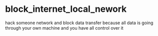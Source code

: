 # block_internet_local_nework
hack someone network and block data transfer because all data is going through your own machine and you have all control over it
